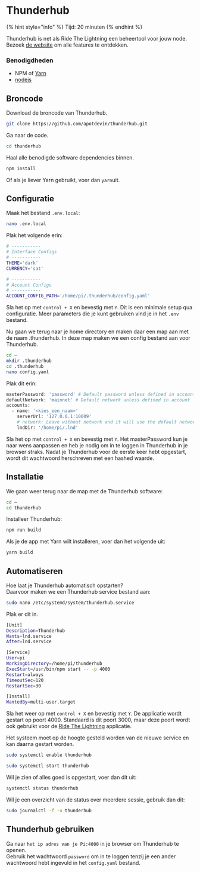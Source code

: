 # Thunderhub

{% hint style="info" %}
Tijd: 20 minuten
{% endhint %}

Thunderhub is net als Ride The Lightning een beheertool voor jouw node. Bezoek [de website](https://www.thunderhub.io/) om alle features te ontdekken.

### Benodigdheden

* NPM of [Yarn](../raspberry-pi/algemene-dependencies-installeren#yarn)
* [nodejs](../raspberry-pi/algemene-dependencies-installeren#nodejs)

## Broncode

Download de broncode van Thunderhub.
```bash
git clone https://github.com/apotdevin/thunderhub.git
```
Ga naar de code.
```bash
cd thunderhub
```
Haal alle benodigde software dependencies binnen.
```bash
npm install
```
Of als je liever Yarn gebruikt, voer dan `yarn`uit.

## Configuratie

Maak het bestand `.env.local`:
```bash
nano .env.local
```
Plak het volgende erin:

```bash
# -----------
# Interface Configs
# -----------
THEME='dark'
CURRENCY='sat'

# -----------
# Account Configs
# -----------
ACCOUNT_CONFIG_PATH='/home/pi/.thunderhub/config.yaml'
```
Sla het op met `control + X` en bevestig met `Y`.
Dit is een minimale setup qua configuratie. Meer parameters die je kunt gebruiken vind je in het `.env` bestand.

Nu gaan we terug naar je home directory en maken daar een map aan met de naam .thunderhub. In deze map maken we een config bestand aan voor Thunderhub.
```bash
cd ~
mkdir .thunderhub
cd .thunderhub
nano config.yaml
```

Plak dit erin:
```bash
masterPassword: 'password' # Default password unless defined in account
defaultNetwork: 'mainnet' # Default network unless defined in account
accounts:
  - name: '<kies_een_naam>'
    serverUrl: '127.0.0.1:10009'
    # network: Leave without network and it will use the default network
    lndDir: '/home/pi/.lnd'
```
Sla het op met `control + X` en bevestig met `Y`.
Het masterPassword kun je naar wens aanpassen en heb je nodig om in te loggen in Thunderhub in je browser straks.
Nadat je Thunderhub voor de eerste keer hebt opgestart, wordt dit wachtwoord herschreven met een hashed waarde.

## Installatie

We gaan weer terug naar de map met de Thunderhub software:
```bash
cd ~
cd thunderhub
```
Installeer Thunderhub:
```bash
npm run build
````
Als je de app met Yarn wilt installeren, voer dan het volgende uit:
```bash
yarn build
```

## Automatiseren
Hoe laat je Thunderhub automatisch opstarten?  
Daarvoor maken we een Thunderhub service bestand aan:
```bash
sudo nano /etc/systemd/system/thunderhub.service
```
Plak er dit in.
```bash
[Unit]
Description=Thunderhub
Wants=lnd.service
After=lnd.service

[Service]
User=pi
WorkingDirectory=/home/pi/thunderhub
ExecStart=/usr/bin/npm start -- -p 4000
Restart=always
TimeoutSec=120
RestartSec=30

[Install]
WantedBy=multi-user.target
```
Sla het weer op met `control + X` en bevestig met `Y`. 
De applicatie wordt gestart op poort 4000. 
Standaard is dit poort 3000, maar deze poort wordt ook gebruikt voor de [Ride The Lightning](ride-the-lightning.md) applicatie.

Het systeem moet op de hoogte gesteld worden van de nieuwe service en kan daarna gestart worden.
```bash
sudo systemctl enable thunderhub
```
```bash
sudo systemctl start thunderhub
```
Wil je zien of alles goed is opgestart, voer dan dit uit:
```bash
systemctl status thunderhub
```
Wil je een overzicht van de status over meerdere sessie, gebruik dan dit:
```bash
sudo journalctl -f -u thunderhub
```

## Thunderhub gebruiken

Ga naar `het ip adres van je Pi:4000` in je browser om Thunderhub te openen.   
Gebruik het wachtwoord `password` om in te loggen tenzij je een ander wachtwoord hebt ingevuld in het `config.yaml` bestand.
